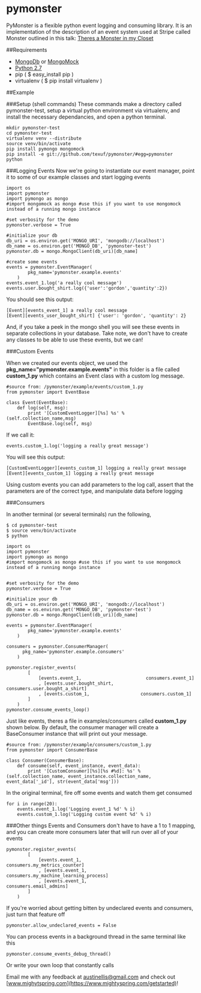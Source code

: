 pymonster
=========

PyMonster is a flexible python event logging and consuming library. It is an implementation of the description of an event system used at Stripe called Monster outlined in this talk: [Theres a Monster in my Closet]( http://www.mongodb.com/presentations/theres-monster-my-closet-architecture-mongodb-powered-event-processing-system)

##Requirements
+ [MongoDb](http://docs.mongodb.org/manual/tutorial/getting-started/) or [MongoMock](https://github.com/vmalloc/mongomock)
+ [Python 2.7](https://www.python.org/download)
+ pip ( $ easy_install pip )
+ virtualenv ( $ pip install virtualenv )



##Example

###Setup (shell commands)
These commands make a directory called pymonster-test, setup a virtual python environment via virtualenv, and install the necessary dependancies, and open a python terminal.

    mkdir pymonster-test
    cd pymonster-test
    virtualenv venv --distribute
    source venv/bin/activate
    pip install pymongo mongomock
    pip install -e git://github.com/texuf/pymonster/#egg=pymonster
    python

###Logging Events
Now we're going to instantiate our event manager, point it to some of our example classes and start logging events

    import os
    import pymonster
    import pymongo as mongo
    #import mongomock as mongo #use this if you want to use mongomock instead of a running mongo instance
    
    #set verbosity for the demo
    pymonster.verbose = True

    #initialize your db
    db_uri = os.environ.get('MONGO_URI', 'mongodb://localhost')
    db_name = os.environ.get('MONGO_DB', 'pymonster-test')
    pymonster.db = mongo.MongoClient(db_uri)[db_name]
    
    #create some events
    events = pymonster.EventManager(
            pkg_name='pymonster.example.events'
        )
    events.event_1.log('a really cool message')
    events.user.bought_shirt.log({'user':'gordon','quantity':2})

You should see this output:

    [Event][events_event_1] a really cool message
    [Event][events_user_bought_shirt] {'user': 'gordon', 'quantity': 2}

And, if you take a peek in the mongo shell you will see these events in separate collections in your database. Take note, we don't have to create any classes to be able to use these events, but we can!

###Custom Events

When we created our events object, we used the __pkg_name="pymonster.example.events"__ in this folder is a file called **custom\_1.py** which contains an Event class with a custom log message. 

    #source from: /pymonster/example/events/custom_1.py
    from pymonster import EventBase
    
    class Event(EventBase):
        def log(self, msg):
            print '[CustomEventLogger][%s] %s' % (self.collection_name,msg)
            EventBase.log(self, msg)

If we call it:

    events.custom_1.log('logging a really great message')

You will see this output:

    [CustomEventLogger][events_custom_1] logging a really great message
    [Event][events_custom_1] logging a really great message

Using custom events you can add parameters to the log call, assert that the parameters are of the correct type, and manipulate data before logging

###Consumers

 In another terminal (or several terminals) run the following, 
 
    $ cd pymonster-test
    $ source venv/bin/activate
    $ python

    import os
    import pymonster
    import pymongo as mongo
    #import mongomock as mongo #use this if you want to use mongomock instead of a running mongo instance


    #set verbosity for the demo
    pymonster.verbose = True

    #initialize your db
    db_uri = os.environ.get('MONGO_URI', 'mongodb://localhost')
    db_name = os.environ.get('MONGO_DB', 'pymonster-test')
    pymonster.db = mongo.MongoClient(db_uri)[db_name]

    events = pymonster.EventManager(
            pkg_name='pymonster.example.events'
        )

    consumers = pymonster.ConsumerManager(
          pkg_name='pymonster.example.consumers'
        )

    pymonster.register_events(
            [
                [events.event_1,                        consumers.event_1]
                , [events.user.bought_shirt,        consumers.user.bought_a_shirt]
                , [events.custom_1,                   consumers.custom_1]
            ]
        )
    pymonster.consume_events_loop() 

Just like events, theres a file in examples/consumers called **custom_1.py** shown below. By default, the consumer manager will create a BaseConsumer instance that will print out your message.
 
    #source from: /pymonster/example/consumers/custom_1.py
    from pymonster import ConsumerBase

    class Consumer(ConsumerBase):
        def consume(self, event_instance, event_data):
            print '[CustomConsumer][%s][%s #%d]: %s' % (self.collection_name, event_instance.collection_name, event_data['_id'], str(event_data['msg'])) 

In the original terminal, fire off some events and watch them get consumed
    
    for i in range(20):
        events.event_1.log('Logging event_1 %d' % i)
        events.custom_1.log('Logging custom event %d' % i)



###Other things
Events and Consumers don't have to have a 1 to 1 mapping, and you can create more consumers later that will run over all of your events

    pymonster.register_events(
            [
                [events.event_1,                        consumers.my_metrics_counter]
                , [events.event_1,                        consumers.my_machine_learning_process]
                , [events.event_1,                        consumers.email_admins]
            ]
        )


If you're worried about getting bitten by undeclared events and consumers, just turn that feature off

    pymonster.allow_undeclared_events = False

You can process events in a background thread in the same terminal like this

    pymonster.consume_events_debug_thread()

Or write your own loop that constantly calls

Email me with any feedback at austinellis@gmail.com and check out [www.mighytspring.com](https://www.mightyspring.com/getstarted)!

